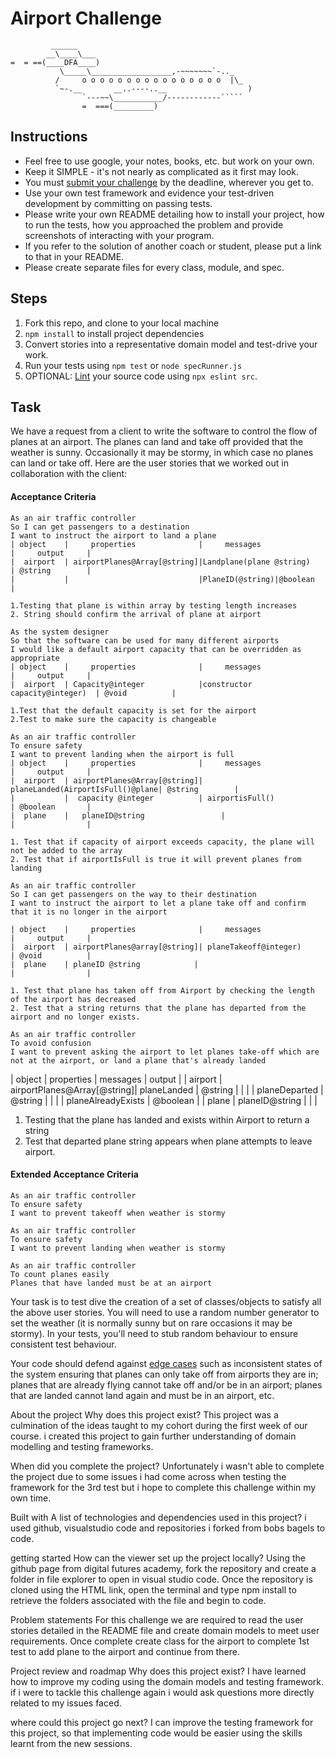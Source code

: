 # Airport Challenge

``````
         ______
        __\____\___
=  = ==(____DFA____)
           \_____\__________________,-~~~~~~~`-.._
          /     o o o o o o o o o o o o o o o o  |\_
          `~-.__       __..----..__                  )
                `---~~\___________/------------`````
                =  ===(_________)

``````

## Instructions

- Feel free to use google, your notes, books, etc. but work on your own.
- Keep it SIMPLE - it's not nearly as complicated as it first may look.
- You must [submit your challenge](https://airtable.com/shrUGm2T8TYCFAmjN) by the deadline, wherever you get to.
- Use your own test framework and evidence your test-driven development by committing on passing tests.
- Please write your own README detailing how to install your project, how to run the tests, how you approached the problem and provide screenshots of interacting with your program.
- If you refer to the solution of another coach or student, please put a link to that in your README.
- Please create separate files for every class, module, and spec.

## Steps

1. Fork this repo, and clone to your local machine
2. `npm install` to install project dependencies
3. Convert stories into a representative domain model and test-drive your work.
4. Run your tests using `npm test` or `node specRunner.js`
5. OPTIONAL: [Lint](https://eslint.org/docs/user-guide/getting-started) your source code using `npx eslint src`.

## Task

We have a request from a client to write the software to control the flow of planes at an airport. The planes can land and take off provided that the weather is sunny. Occasionally it may be stormy, in which case no planes can land or take off. Here are the user stories that we worked out in collaboration with the client:

#### Acceptance Criteria

```
As an air traffic controller
So I can get passengers to a destination
I want to instruct the airport to land a plane
| object    |     properties              |     messages                  |     output     |
|  airport  | airportPlanes@Array[@string]|Landplane(plane @string)       | @string        |
|           |                             |PlaneID(@string)|@boolean        |

1.Testing that plane is within array by testing length increases
2. String should confirm the arrival of plane at airport

As the system designer
So that the software can be used for many different airports
I would like a default airport capacity that can be overridden as appropriate
| object    |     properties              |     messages                  |     output     |
|  airport  | Capacity@integer            |constructor capacity@integer)  | @void          |

1.Test that the default capacity is set for the airport
2.Test to make sure the capacity is changeable

As an air traffic controller
To ensure safety
I want to prevent landing when the airport is full
| object    |     properties              |     messages                     |     output     |
|  airport  | airportPlanes@Array[@string]| planeLanded(AirportIsFull()@plane| @string        |
|           |  capacity @integer          | airportisFull()                  | @boolean       |     
|  plane    |   planeID@string                 |                                  |                |

1. Test that if capacity of airport exceeds capacity, the plane will not be added to the array
2. Test that if airportIsFull is true it will prevent planes from landing

As an air traffic controller
So I can get passengers on the way to their destination
I want to instruct the airport to let a plane take off and confirm that it is no longer in the airport

| object    |     properties              |     messages                  |     output     |
|  airport  | airportPlanes@array[@string]| planeTakeoff@integer)         | @void          |
|  plane    | planeID @string            |                               |                |

1. Test that plane has taken off from Airport by checking the length of the airport has decreased
2. Test that a string returns that the plane has departed from the airport and no longer exists. 

As an air traffic controller
To avoid confusion
I want to prevent asking the airport to let planes take-off which are not at the airport, or land a plane that's already landed
```
| object    |     properties              |     messages                  |     output     |
|  airport  | airportPlanes@Array[@string]| planeLanded                   | @string        |
|           |                             | planeDeparted                 | @string        |
|           |                             | planeAlreadyExists            | @boolean       |
|  plane    |   planeID@string                 |                               |                |

1. Testing that the plane has landed and exists within Airport to return a string
2. Test that departed plane string appears when plane attempts to leave airport.

#### Extended Acceptance Criteria

```
As an air traffic controller
To ensure safety
I want to prevent takeoff when weather is stormy

As an air traffic controller
To ensure safety
I want to prevent landing when weather is stormy

As an air traffic controller
To count planes easily
Planes that have landed must be at an airport
```

Your task is to test dive the creation of a set of classes/objects to satisfy all the above user stories. You will need to use a random number generator to set the weather (it is normally sunny but on rare occasions it may be stormy). In your tests, you'll need to stub random behaviour to ensure consistent test behaviour.

Your code should defend against [edge cases](http://programmers.stackexchange.com/questions/125587/what-are-the-difference-between-an-edge-case-a-corner-case-a-base-case-and-a-b) such as inconsistent states of the system ensuring that planes can only take off from airports they are in; planes that are already flying cannot take off and/or be in an airport; planes that are landed cannot land again and must be in an airport, etc.

About the project
Why does this project exist?
This project was a culmination of the ideas taught to my cohort during the first week of our course. i created this project to gain further understanding of domain modelling and testing frameworks.

When did you complete the project?
Unfortunately i wasn't able to complete the project due to some issues i had come across when testing the framework for the 3rd test but i hope to complete this challenge within my own time.

Built with
A list of technologies and dependencies used in this project?
i used github, visualstudio code and repositories i forked from bobs bagels to code.

getting started
How can the viewer set up the project locally?
Using the github page from digital futures academy, fork the repository and create a folder in file explorer to open in visual studio code. Once the repository is cloned using the HTML link, open the terminal and type npm install to retrieve the folders associated with the file and begin to code.

Problem statements
For this challenge we are required to read the user stories detailed in the README file and create domain models to meet user requirements. Once complete create class for the airport to complete 1st test to add plane to the airport and continue from there.

Project review and roadmap
Why does this project exist?
I have learned how to improve my coding using the domain models and testing framework. if i were to tackle this challenge again i would ask questions more directly related to my issues faced.

where could this project go next?
I can improve the testing framework for this project, so that implementing code would be easier using the skills learnt from the new sessions.
